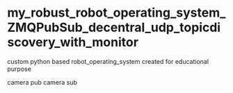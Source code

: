 # my_robust_robot_operating_system_ZMQPubSub_decentral_udp_topicdiscovery_with_monitor
custom python based robot_operating_system created for educational purpose

camera pub
camera sub
